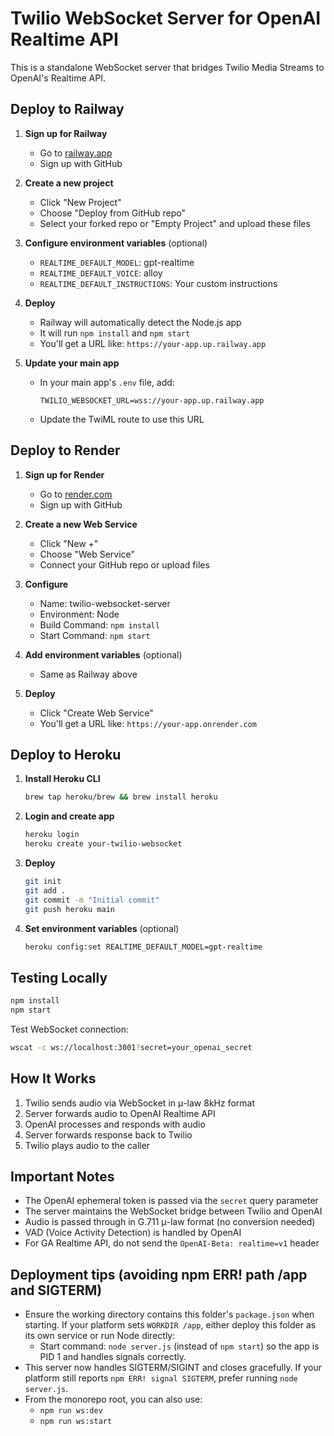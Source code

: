 # Twilio WebSocket Server for OpenAI Realtime API

This is a standalone WebSocket server that bridges Twilio Media Streams to OpenAI's Realtime API.

## Deploy to Railway

1. **Sign up for Railway**
   - Go to [railway.app](https://railway.app)
   - Sign up with GitHub

2. **Create a new project**
   - Click "New Project"
   - Choose "Deploy from GitHub repo"
   - Select your forked repo or "Empty Project" and upload these files

3. **Configure environment variables** (optional)
   - `REALTIME_DEFAULT_MODEL`: gpt-realtime
   - `REALTIME_DEFAULT_VOICE`: alloy
   - `REALTIME_DEFAULT_INSTRUCTIONS`: Your custom instructions

4. **Deploy**
   - Railway will automatically detect the Node.js app
   - It will run `npm install` and `npm start`
   - You'll get a URL like: `https://your-app.up.railway.app`

5. **Update your main app**
   - In your main app's `.env` file, add:
     ```
     TWILIO_WEBSOCKET_URL=wss://your-app.up.railway.app
     ```
   - Update the TwiML route to use this URL

## Deploy to Render

1. **Sign up for Render**
   - Go to [render.com](https://render.com)
   - Sign up with GitHub

2. **Create a new Web Service**
   - Click "New +"
   - Choose "Web Service"
   - Connect your GitHub repo or upload files

3. **Configure**
   - Name: twilio-websocket-server
   - Environment: Node
   - Build Command: `npm install`
   - Start Command: `npm start`

4. **Add environment variables** (optional)
   - Same as Railway above

5. **Deploy**
   - Click "Create Web Service"
   - You'll get a URL like: `https://your-app.onrender.com`

## Deploy to Heroku

1. **Install Heroku CLI**
   ```bash
   brew tap heroku/brew && brew install heroku
   ```

2. **Login and create app**
   ```bash
   heroku login
   heroku create your-twilio-websocket
   ```

3. **Deploy**
   ```bash
   git init
   git add .
   git commit -m "Initial commit"
   git push heroku main
   ```

4. **Set environment variables** (optional)
   ```bash
   heroku config:set REALTIME_DEFAULT_MODEL=gpt-realtime
   ```

## Testing Locally

```bash
npm install
npm start
```

Test WebSocket connection:
```bash
wscat -c ws://localhost:3001?secret=your_openai_secret
```

## How It Works

1. Twilio sends audio via WebSocket in μ-law 8kHz format
2. Server forwards audio to OpenAI Realtime API
3. OpenAI processes and responds with audio
4. Server forwards response back to Twilio
5. Twilio plays audio to the caller

## Important Notes

- The OpenAI ephemeral token is passed via the `secret` query parameter
- The server maintains the WebSocket bridge between Twilio and OpenAI
- Audio is passed through in G.711 μ-law format (no conversion needed)
- VAD (Voice Activity Detection) is handled by OpenAI
 - For GA Realtime API, do not send the `OpenAI-Beta: realtime=v1` header

## Deployment tips (avoiding npm ERR! path /app and SIGTERM)

- Ensure the working directory contains this folder's `package.json` when starting. If your platform sets `WORKDIR /app`, either deploy this folder as its own service or run Node directly:
  - Start command: `node server.js` (instead of `npm start`) so the app is PID 1 and handles signals correctly.
- This server now handles SIGTERM/SIGINT and closes gracefully. If your platform still reports `npm ERR! signal SIGTERM`, prefer running `node server.js`.
- From the monorepo root, you can also use:
  - `npm run ws:dev`
  - `npm run ws:start`